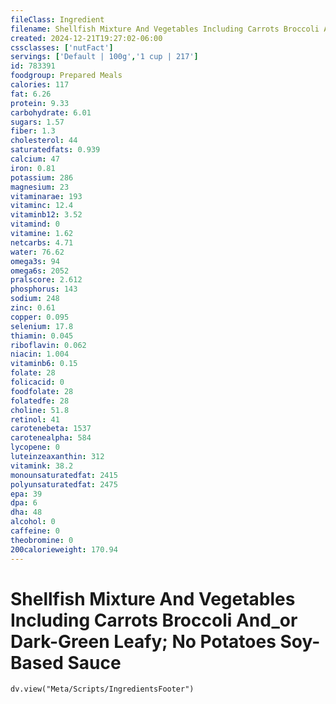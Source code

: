 ```yaml
---
fileClass: Ingredient
filename: Shellfish Mixture And Vegetables Including Carrots Broccoli And_or Dark-Green Leafy; No Potatoes Soy-Based Sauce
created: 2024-12-21T19:27:02-06:00
cssclasses: ['nutFact']
servings: ['Default | 100g','1 cup | 217']
id: 783391
foodgroup: Prepared Meals
calories: 117
fat: 6.26
protein: 9.33
carbohydrate: 6.01
sugars: 1.57
fiber: 1.3
cholesterol: 44
saturatedfats: 0.939
calcium: 47
iron: 0.81
potassium: 286
magnesium: 23
vitaminarae: 193
vitaminc: 12.4
vitaminb12: 3.52
vitamind: 0
vitamine: 1.62
netcarbs: 4.71
water: 76.62
omega3s: 94
omega6s: 2052
pralscore: 2.612
phosphorus: 143
sodium: 248
zinc: 0.61
copper: 0.095
selenium: 17.8
thiamin: 0.045
riboflavin: 0.062
niacin: 1.004
vitaminb6: 0.15
folate: 28
folicacid: 0
foodfolate: 28
folatedfe: 28
choline: 51.8
retinol: 41
carotenebeta: 1537
carotenealpha: 584
lycopene: 0
luteinzeaxanthin: 312
vitamink: 38.2
monounsaturatedfat: 2415
polyunsaturatedfat: 2475
epa: 39
dpa: 6
dha: 48
alcohol: 0
caffeine: 0
theobromine: 0
200calorieweight: 170.94
---
```


# Shellfish Mixture And Vegetables Including Carrots Broccoli And_or Dark-Green Leafy; No Potatoes Soy-Based Sauce

```dataviewjs
dv.view("Meta/Scripts/IngredientsFooter")
```